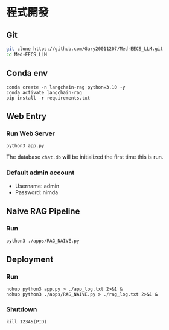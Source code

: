 # 程式開發

## Git
```bash
git clone https://github.com/Gary20011207/Med-EECS_LLM.git
cd Med-EECS_LLM
```
## Conda env
```
conda create -n langchain-rag python=3.10 -y
conda activate langchain-rag
pip install -r requirements.txt
```

## Web Entry

### Run Web Server
```
python3 app.py
```
The database `chat.db` will be initialized the first time this is run.

### Default admin account
- Username: admin
- Password: nimda

## Naive RAG Pipeline

### Run
```
python3 ./apps/RAG_NAIVE.py
```

## Deployment

### Run
```
nohup python3 app.py > ./app_log.txt 2>&1 &
nohup python3 ./apps/RAG_NAIVE.py > ./rag_log.txt 2>&1 &
```

### Shutdown
```
kill 12345(PID)
```

